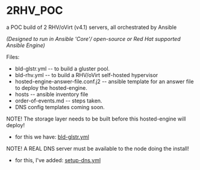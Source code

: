 # 2RHV_POC
a POC build of 2 RHV/oVirt (v4.1) servers, all orchestrated by Ansible

_(Designed to run in Ansible 'Core'/ open-source or Red Hat supported Ansible Engine)_

Files:
* bld-glstr.yml	-- to build a gluster pool.
* bld-rhv.yml	-- to build a RHV/oVirt self-hosted hypervisor
* hosted-engine-answer-file.conf.j2 -- ansible template for an answer file to deploy the hosted-engine.
* hosts -- ansible inventory file
* order-of-events.md -- steps taken.
* DNS config templates coming soon.

NOTE! The storage layer needs to be built before this hosted-engine will deploy!
 * for this we have: [bld-glstr.yml](https://github.com/ArctiqTeam/2RHV_POC/blob/master/bld-glstr.yml)

NOTE! A REAL DNS server must be available to the node doing the install!
 * for this, I've added: [setup-dns.yml](https://github.com/ArctiqTeam/2RHV_POC/blob/master/setup-dns.yml)

